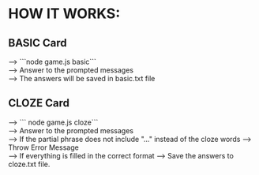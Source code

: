 <h1>HOW IT WORKS:</h1> 
    <h2> BASIC Card </h2> --> ```node game.js basic``` <br>
                 --> Answer to the prompted messages <br>
                 --> The answers will be saved in basic.txt file <br>
    <h2>CLOZE Card  </h2> --> ``` node game.js cloze```<br>
                 --> Answer to the prompted messages  <br>
                 --> If the partial phrase does not include "..." instead of the cloze words --> Throw Error Message <br>
                 --> If everything is filled in the correct format --> Save the answers to cloze.txt file.<br>

